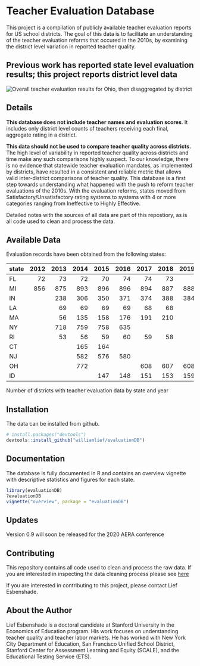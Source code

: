
<!-- README.md is generated from README.Rmd. Please edit that file -->

# Teacher Evaluation Database

This project is a compilation of publicly available teacher evaluation
reports for US school districts. The goal of this data is to facilitate
an understanding of the teacher evaluation reforms that occured in the
2010s, by examining the district level variation in reported teacher
quality.

## Previous work has reported state level evaluation results; this project reports district level data

<!-- ```{r} -->

<!-- p1 <- evaluationDB %>%  -->

<!--   filter(year == 2015, !is.na(count_teachers)) %>%  -->

<!--   select(count_level1, count_level2, count_level3, count_level4, NCES_leaid, year) %>%  -->

<!--   pivot_longer(c(-NCES_leaid, -year), names_to = "level", values_to = "count") %>% -->

<!--   group_by(year, level) %>%  -->

<!--   summarize(count = sum(count, na.rm = T)) %>%  -->

<!--   ggplot(data = .,  -->

<!--          aes(x = year, y = count, fill = level)) + -->

<!--   geom_col(position = "fill")  -->

<!-- p2 <- evaluationDB %>%  -->

<!--   filter(year == 2015, !is.na(count_teachers)) %>%  -->

<!--   mutate( -->

<!--     p1 = percent_level1,  -->

<!--     p2 = p1 + percent_level2, -->

<!--     p3 = p2 + percent_level3, -->

<!--     p4 = p3 + percent_level4) %>%  -->

<!--   arrange(p2) %>%  -->

<!--   mutate(index = cumsum(count_teachers)) %>%  -->

<!--   select(NCES_leaid, index, p1, p2, p3, p4) %>%  -->

<!--   ggplot(data = ., aes(x = index)) + -->

<!--   geom_ribbon(aes(ymax = p1, ymin = 0 ), fill = "red") + -->

<!--   geom_ribbon(aes(ymax = p2, ymin = p1), fill = "blue") + -->

<!--   geom_ribbon(aes(ymax = p3, ymin = p2), fill = "green") + -->

<!--   geom_ribbon(aes(ymax = p4, ymin = p3), fill = "purple") -->

<!-- ``` -->

![Overall teacher evaluation results for Ohio, then disaggregated by
district](resources/ratings.gif)

## Details

**This database does not include teacher names and evaluation scores**.
It includes only district level counts of teachers receiving each final,
aggregate rating in a district.

**This data should not be used to compare teacher quality across
districts.** The high level of variability in reported teacher quality
across districts and time make any such comparisons highly suspect. To
our knowledge, there is no evidence that statewide teacher evaluation
mandates, as implemented by districts, have resulted in a consistent and
reliable metric that allows valid inter-district comparisons of teacher
quality. This database is a first step towards understanding what
happened with the push to reform teacher evaluations of the 2010s. With
the evaluation reforms, states moved from Satisfactory/Unsatisfactory
rating systems to systems with 4 or more categories ranging from
Ineffective to Highly Effective.

Detailed notes with the sources of all data are part of this repostiory,
as is all code used to clean and process the data.

## Available Data

Evaluation records have been obtained from the following states:

| state | 2012 | 2013 | 2014 | 2015 | 2016 | 2017 | 2018 | 2019 |
| :---- | ---: | ---: | ---: | ---: | ---: | ---: | ---: | ---: |
| FL    |   72 |   73 |   72 |   70 |   74 |   74 |   73 |      |
| MI    |  856 |  875 |  893 |  896 |  896 |  894 |  887 |  888 |
| IN    |      |  238 |  306 |  350 |  371 |  374 |  388 |  384 |
| LA    |      |   69 |   69 |   69 |   69 |   68 |   68 |      |
| MA    |      |   56 |  135 |  158 |  176 |  191 |  210 |      |
| NY    |      |  718 |  759 |  758 |  635 |      |      |      |
| RI    |      |   53 |   56 |   59 |   60 |   59 |   58 |      |
| CT    |      |      |  165 |  164 |      |      |      |      |
| NJ    |      |      |  582 |  576 |  580 |      |      |      |
| OH    |      |      |  772 |      |      |  608 |  607 |  608 |
| ID    |      |      |      |  147 |  148 |  151 |  153 |  159 |

Number of districts with teacher evaluation data by state and year

## Installation

The data can be installed from github.

``` r
# install.packages("devtools")
devtools::install_github("williamlief/evaluationDB")
```

## Documentation

The database is fully documented in R and contains an overview vignette
with descriptive statistics and figures for each state.

``` r
library(evaluationDB)
?evaluationDB
vignette("overview", package = "evaluationDB")
```

## Updates

Version 0.9 will soon be released for the 2020 AERA conference

## Contributing

This repository contains all code used to clean and process the raw
data. If you are interested in inspecting the data cleaning process
please see
[here](https://github.com/williamlief/evaluationDB/tree/master/data-raw)

If you are interested in contributing to this project, please contact
Lief Esbenshade.

## About the Author

Lief Esbenshade is a doctoral candidate at Stanford University in the
Economics of Education program. His work focuses on understanding
teacher quality and teacher labor markets. He has worked with New York
City Department of Education, San Francisco Unified School District,
Stanford Center for Assessment Learning and Equity (SCALE), and the
Educational Testing Service (ETS).
